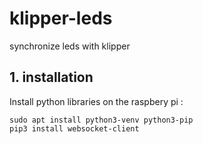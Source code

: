 # klipper-leds
synchronize leds with klipper

## 1. installation

Install python libraries on the raspbery pi :
```
sudo apt install python3-venv python3-pip
pip3 install websocket-client
```
